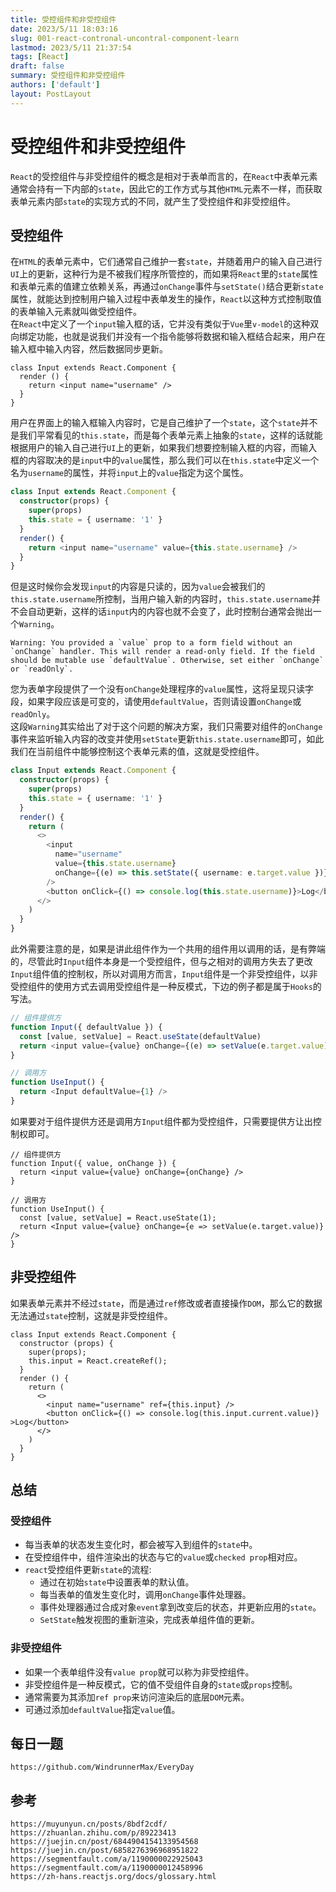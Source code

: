 ```yaml
---
title: 受控组件和非受控组件
date: 2023/5/11 18:03:16
slug: 001-react-contronal-uncontral-component-learn
lastmod: 2023/5/11 21:37:54
tags: [React]
draft: false
summary: 受控组件和非受控组件
authors: ['default']
layout: PostLayout
---
```


# 受控组件和非受控组件

`React`的受控组件与非受控组件的概念是相对于表单而言的，在`React`中表单元素通常会持有一下内部的`state`，因此它的工作方式与其他`HTML`元素不一样，而获取表单元素内部`state`的实现方式的不同，就产生了受控组件和非受控组件。

## 受控组件

在`HTML`的表单元素中，它们通常自己维护一套`state`，并随着用户的输入自己进行`UI`上的更新，这种行为是不被我们程序所管控的，而如果将`React`里的`state`属性和表单元素的值建立依赖关系，再通过`onChange`事件与`setState()`结合更新`state`属性，就能达到控制用户输入过程中表单发生的操作，`React`以这种方式控制取值的表单输入元素就叫做受控组件。  
在`React`中定义了一个`input`输入框的话，它并没有类似于`Vue`里`v-model`的这种双向绑定功能，也就是说我们并没有一个指令能够将数据和输入框结合起来，用户在输入框中输入内容，然后数据同步更新。

```
class Input extends React.Component {
  render () {
    return <input name="username" />
  }
}
```

用户在界面上的输入框输入内容时，它是自己维护了一个`state`，这个`state`并不是我们平常看见的`this.state`，而是每个表单元素上抽象的`state`，这样的话就能根据用户的输入自己进行`UI`上的更新，如果我们想要控制输入框的内容，而输入框的内容取决的是`input`中的`value`属性，那么我们可以在`this.state`中定义一个名为`username`的属性，并将`input`上的`value`指定为这个属性。

```ts
class Input extends React.Component {
  constructor(props) {
    super(props)
    this.state = { username: '1' }
  }
  render() {
    return <input name="username" value={this.state.username} />
  }
}
```

但是这时候你会发现`input`的内容是只读的，因为`value`会被我们的`this.state.username`所控制，当用户输入新的内容时，`this.state.username`并不会自动更新，这样的话`input`内的内容也就不会变了，此时控制台通常会抛出一个`Warning`。

```
Warning: You provided a `value` prop to a form field without an `onChange` handler. This will render a read-only field. If the field should be mutable use `defaultValue`. Otherwise, set either `onChange` or `readOnly`.
```

您为表单字段提供了一个没有`onChange`处理程序的`value`属性，这将呈现只读字段，如果字段应该是可变的，请使用`defaultValue`，否则请设置`onChange`或`readOnly`。  
这段`Warning`其实给出了对于这个问题的解决方案，我们只需要对组件的`onChange`事件来监听输入内容的改变并使用`setState`更新`this.state.username`即可，如此我们在当前组件中能够控制这个表单元素的值，这就是受控组件。

```ts
class Input extends React.Component {
  constructor(props) {
    super(props)
    this.state = { username: '1' }
  }
  render() {
    return (
      <>
        <input
          name="username"
          value={this.state.username}
          onChange={(e) => this.setState({ username: e.target.value })}
        />
        <button onClick={() => console.log(this.state.username)}>Log</button>
      </>
    )
  }
}
```

此外需要注意的是，如果是讲此组件作为一个共用的组件用以调用的话，是有弊端的，尽管此时`Input`组件本身是一个受控组件，但与之相对的调用方失去了更改`Input`组件值的控制权，所以对调用方而言，`Input`组件是一个非受控组件，以非受控组件的使用方式去调用受控组件是一种反模式，下边的例子都是属于`Hooks`的写法。

```ts
// 组件提供方
function Input({ defaultValue }) {
  const [value, setValue] = React.useState(defaultValue)
  return <input value={value} onChange={(e) => setValue(e.target.value)} />
}

// 调用方
function UseInput() {
  return <Input defaultValue={1} />
}
```

如果要对于组件提供方还是调用方`Input`组件都为受控组件，只需要提供方让出控制权即可。

```
// 组件提供方
function Input({ value, onChange }) {
  return <input value={value} onChange={onChange} />
}

// 调用方
function UseInput() {
  const [value, setValue] = React.useState(1);
  return <Input value={value} onChange={e => setValue(e.target.value)} />
}
```

## 非受控组件

如果表单元素并不经过`state`，而是通过`ref`修改或者直接操作`DOM`，那么它的数据无法通过`state`控制，这就是非受控组件。

```
class Input extends React.Component {
  constructor (props) {
    super(props);
    this.input = React.createRef();
  }
  render () {
    return (
      <>
        <input name="username" ref={this.input} />
        <button onClick={() => console.log(this.input.current.value)} >Log</button>
      </>
    )
  }
}
```

## 总结

### 受控组件

- 每当表单的状态发生变化时，都会被写入到组件的`state`中。
- 在受控组件中，组件渲染出的状态与它的`value`或`checked prop`相对应。
- `react`受控组件更新`state`的流程:
  - 通过在初始`state`中设置表单的默认值。
  - 每当表单的值发生变化时，调用`onChange`事件处理器。
  - 事件处理器通过合成对象`event`拿到改变后的状态，并更新应用的`state`。
  - `SetState`触发视图的重新渲染，完成表单组件值的更新。

### 非受控组件

- 如果一个表单组件没有`value prop`就可以称为非受控组件。
- 非受控组件是一种反模式，它的值不受组件自身的`state`或`props`控制。
- 通常需要为其添加`ref prop`来访问渲染后的底层`DOM`元素。
- 可通过添加`defaultValue`指定`value`值。

## 每日一题

```
https://github.com/WindrunnerMax/EveryDay
```

## 参考

```
https://muyunyun.cn/posts/8bdf2cdf/
https://zhuanlan.zhihu.com/p/89223413
https://juejin.cn/post/6844904154133954568
https://juejin.cn/post/6858276396968951822
https://segmentfault.com/a/1190000022925043
https://segmentfault.com/a/1190000012458996
https://zh-hans.reactjs.org/docs/glossary.html
```
